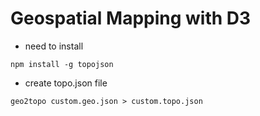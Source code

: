 # Geospatial Mapping with D3

- need to install

```
npm install -g topojson
```

- create topo.json file

```
geo2topo custom.geo.json > custom.topo.json
```
